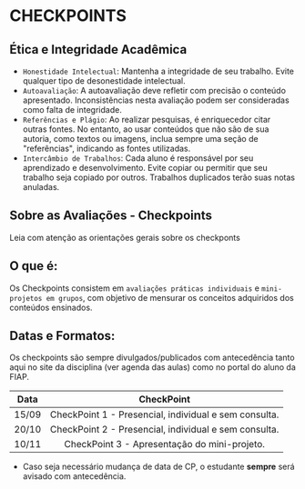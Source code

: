 # CHECKPOINTS

## Ética e Integridade Acadêmica

- `Honestidade Intelectual`: Mantenha a integridade de seu trabalho. Evite qualquer tipo de desonestidade intelectual.
- `Autoavaliação`: A autoavaliação deve refletir com precisão o conteúdo apresentado. Inconsistências nesta avaliação podem ser consideradas como falta de integridade.
- `Referências e Plágio`: Ao realizar pesquisas, é enriquecedor citar outras fontes. No entanto, ao usar conteúdos que não são de sua autoria, como textos ou imagens, inclua sempre uma seção de "referências", indicando as fontes utilizadas.
- `Intercâmbio de Trabalhos`: Cada aluno é responsável por seu aprendizado e desenvolvimento. Evite copiar ou permitir que seu trabalho seja copiado por outros. Trabalhos duplicados terão suas notas anuladas.



## Sobre as Avaliações - Checkpoints

Leia com atenção as orientações gerais sobre os checkponts

## O que é:

Os Checkpoints consistem em `avaliações práticas individuais` e `mini-projetos em grupos`, com objetivo de mensurar os conceitos adquiridos dos conteúdos ensinados.

## Datas e Formatos:

Os checkpoints são sempre divulgados/publicados com antecedência tanto aqui no site da disciplina (ver agenda das aulas) como no portal do aluno da FIAP.

| Data | CheckPoint |
|:---:|:---:|
| 15/09 | CheckPoint 1 - Presencial, individual e sem consulta. |
| 20/10 | CheckPoint 2 - Presencial, individual e sem consulta. |
| 10/11 | CheckPoint 3 - Apresentação do mini-projeto. |

- Caso seja necessário mudança de data de CP, o estudante **sempre** será avisado com antecedência. 
